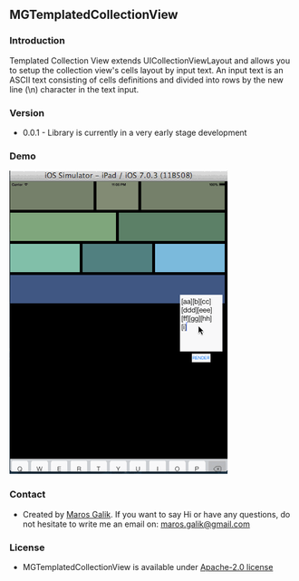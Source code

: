## MGTemplatedCollectionView

### Introduction

Templated Collection View extends UICollectionViewLayout and allows you to setup the collection view's cells layout by input text. An input text is an ASCII text consisting of cells definitions and divided into rows by the new line (\n) character in the text input.

### Version

* 0.0.1 - Library is currently in a very early stage development 

### Demo

![image](https://raw.githubusercontent.com/marosko/MGTemplatedCollectionView/master/ipad_demo_v0.0.1.gif)

### Contact

* Created by [Maros Galik](https://twitter.com/maroskog). If you want to say Hi or have any questions, do not hesitate to write me an email on: maros.galik@gmail.com

### License

* MGTemplatedCollectionView is available under [Apache-2.0 license](http://www.apache.org/licenses/LICENSE-2.0)

